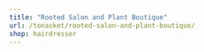 ```yaml
---
title: "Rooted Salon and Plant Boutique"
url: /tonasket/rooted-salon-and-plant-boutique/
shop: hairdresser
---
```


